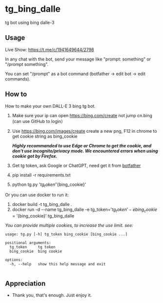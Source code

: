 # tg_bing_dalle

tg bot using bing dalle-3

## Usage

Live Show: https://t.me/c/1941649644/2798

In any chat with the bot, send your message like "prompt: something" or "/prompt something". 

You can set "/prompt" as a bot command (botfather -> edit bot -> edit commands).

## How to

How to make your own DALL-E 3 bing tg bot.

1. Make sure your ip can open https://bing.com/create not jump cn.bing (can use GitHub to login）
2. Use https://bing.com/images/create create a new png, F12 in chrome to get cookie string as bing_cookie

   ***Highly recommanded to use Edge or Chrome to get the cookie, and don't use incognito/privacy mode. We encountered errors when using cookie got by Firefox.***
3. Get tg token, ask Google or ChatGPT, need get it from [botfather](https://t.me/BotFather) 
4. pip install -r requirements.txt
5. python tg.py '${tg_token}' '${bing_cookie}'

Or you can use docker to run it:
1. docker build -t tg_bing_dalle .
2. docker run -d --name tg_bing_dalle -e tg_token='${tg_token}' -e bing_cookie='${bing_cookie}' tg_bing_dalle

*You can provide multiple cookies, to increase the use limit. see:*
```
usage: tg.py [-h] tg_token bing_cookie [bing_cookie ...]
    
positional arguments:
  tg_token     tg token
  bing_cookie  bing cookie
    
options:
  -h, --help   show this help message and exit
    
```

## Appreciation

- Thank you, that's enough. Just enjoy it.
